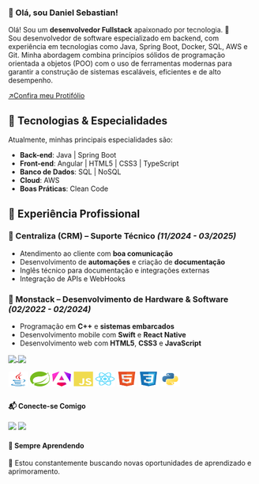 ### 👋 Olá, sou Daniel Sebastian!

Olá! Sou um **desenvolvedor Fullstack** apaixonado por tecnologia. 🚀  
Sou desenvolvedor de software especializado em backend, com experiência em tecnologias como Java, Spring Boot, Docker, SQL, AWS e Git. Minha abordagem combina princípios sólidos de programação orientada a objetos (POO) com o uso de ferramentas modernas para garantir a construção de sistemas escaláveis, eficientes e de alto desempenho.

<a href="https://portifolio-daniel-sebastian.vercel.app/" target="_blank">
  ↗️Confira meu Protifólio
</a>

## 🔹 Tecnologias & Especialidades  

Atualmente, minhas principais especialidades são:  

- **Back-end**: Java | Spring Boot  
- **Front-end**: Angular | HTML5 | CSS3 | TypeScript  
- **Banco de Dados**: SQL | NoSQL  
- **Cloud**: AWS  
- **Boas Práticas**: Clean Code  

## 💼 Experiência Profissional  

### 📌 Centraliza (CRM) – Suporte Técnico *(11/2024 - 03/2025)*  
- Atendimento ao cliente com **boa comunicação**  
- Desenvolvimento de **automações** e criação de **documentação**  
- Inglês técnico para documentação e integrações externas  
- Integração de APIs e WebHooks  

### 📌 Monstack – Desenvolvimento de Hardware & Software *(02/2022 - 02/2024)*  
- Programação em **C++** e **sistemas embarcados**  
- Desenvolvimento mobile com **Swift** e **React Native**  
- Desenvolvimento web com **HTML5**, **CSS3** e **JavaScript**  

<a href="[https://github.com/anuraghazra/github-readme-stats](https://github.com/Daniel-SebastiaNC)">
  <img height=200 align="center" src="https://github-readme-stats.vercel.app/api?username=Daniel-SebastiaNC" />
</a>
<a href="[https://github.com/anuraghazra/convoychat](https://github.com/Daniel-SebastiaNC)">
  <img height=200 align="center" src="https://github-readme-stats.vercel.app/api/top-langs?username=Daniel-SebastiaNC&layout=compact&langs_count=8&card_width=300"/>
</a>

<div style="display: inline_block"><br>
  <img align="center" alt="Dandas-java" height="30" width="40" src="https://raw.githubusercontent.com/devicons/devicon/master/icons/java/java-original.svg">
  <img align="center" alt="Dandas-spring" height="30" width="40" src="https://raw.githubusercontent.com/devicons/devicon/master/icons/spring/spring-original.svg">
  <img align="center" alt="Dandas-angular" height="30" width="40" src="https://raw.githubusercontent.com/devicons/devicon/master/icons/angular/angular-original.svg">
  <img align="center" alt="Dandas-Js" height="30" width="40" src="https://raw.githubusercontent.com/devicons/devicon/master/icons/javascript/javascript-plain.svg">
  <img align="center" alt="Dandas-React" height="30" width="40" src="https://raw.githubusercontent.com/devicons/devicon/master/icons/react/react-original.svg">
  <img align="center" alt="Dandas-HTML" height="30" width="40" src="https://raw.githubusercontent.com/devicons/devicon/master/icons/html5/html5-original.svg">
  <img align="center" alt="Dandas-CSS" height="30" width="40" src="https://raw.githubusercontent.com/devicons/devicon/master/icons/css3/css3-original.svg">
  <img align="center" alt="Dandas-Python" height="30" width="40" src="https://raw.githubusercontent.com/devicons/devicon/master/icons/python/python-original.svg">
</div>

##
#### 📬 Conecte-se Comigo

<div> 
<!--  <a href="https://www.youtube.com/channel/UC_-uuuZbY0AAt9CViNzvc-Q" target="_blank"><img src="https://img.shields.io/badge/YouTube-FF0000?style=for-the-badge&logo=youtube&logoColor=white" target="_blank"></a> -->
<!--   <a href="https://www.instagram.com/daniel_sebastianc?igsh=bnBwYm8zZTFidjRr" target="_blank"><img src="https://img.shields.io/badge/-Instagram-%23E4405F?style=for-the-badge&logo=instagram&logoColor=white" target="_blank"></a> -->
<!-- <a href="https://discord.gg/wagxzStdcR" target="_blank"><img src="https://img.shields.io/badge/Discord-7289DA?style=for-the-badge&logo=discord&logoColor=white" target="_blank"></a> -->
  <a href = "mailto:daniel.sebastian.nc@gmail.com"><img src="https://img.shields.io/badge/-Gmail-%23333?style=for-the-badge&logo=gmail&logoColor=white" target="_blank"></a>
  <a href="https://www.linkedin.com/in/daniel-sebastian-nc/" target="_blank"><img src="https://img.shields.io/badge/-LinkedIn-%230077B5?style=for-the-badge&logo=linkedin&logoColor=white" target="_blank"></a> 
  
</div>

#### 🌱 Sempre Aprendendo

🚀 Estou constantemente buscando novas oportunidades de aprendizado e aprimoramento.

